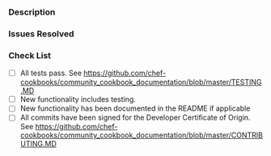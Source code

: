 <!--- Provide a short summary of your changes in the Title above -->

### Description
<!--- Describe what this change achieves -->

### Issues Resolved
<!--- List any existing issues this PR resolves -->

### Check List

- [ ] All tests pass. See <https://github.com/chef-cookbooks/community_cookbook_documentation/blob/master/TESTING.MD>
- [ ] New functionality includes testing.
- [ ] New functionality has been documented in the README if applicable
- [ ] All commits have been signed for the Developer Certificate of Origin. See <https://github.com/chef-cookbooks/community_cookbook_documentation/blob/master/CONTRIBUTING.MD>